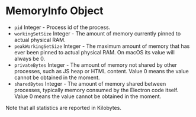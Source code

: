 # MemoryInfo Object

* `pid` Integer - Process id of the process.
* `workingSetSize` Integer - The amount of memory currently pinned to actual physical RAM.
* `peakWorkingSetSize` Integer - The maximum amount of memory that has ever been pinned
  to actual physical RAM. On macOS its value will always be 0.
* `privateBytes` Integer - The amount of memory not shared by other processes, such as
  JS heap or HTML content. Value 0 means the value cannot be obtained in the moment.
* `sharedBytes` Integer - The amount of memory shared between processes, typically
  memory consumed by the Electron code itself. Value 0 means the value cannot 
  be obtained in the moment.

Note that all statistics are reported in Kilobytes.
